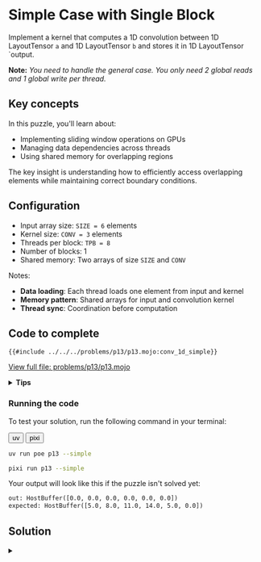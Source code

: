 # Simple Case with Single Block

Implement a kernel that computes a 1D convolution between 1D LayoutTensor `a` and 1D LayoutTensor `b` and stores it in 1D LayoutTensor `output.

**Note:** _You need to handle the general case. You only need 2 global reads and 1 global write per thread._

## Key concepts

In this puzzle, you'll learn about:
- Implementing sliding window operations on GPUs
- Managing data dependencies across threads
- Using shared memory for overlapping regions

The key insight is understanding how to efficiently access overlapping elements while maintaining correct boundary conditions.

## Configuration
- Input array size: `SIZE = 6` elements
- Kernel size: `CONV = 3` elements
- Threads per block: `TPB = 8`
- Number of blocks: 1
- Shared memory: Two arrays of size `SIZE` and `CONV`

Notes:
- **Data loading**: Each thread loads one element from input and kernel
- **Memory pattern**: Shared arrays for input and convolution kernel
- **Thread sync**: Coordination before computation

## Code to complete

```mojo
{{#include ../../../problems/p13/p13.mojo:conv_1d_simple}}
```
<a href="{{#include ../_includes/repo_url.md}}/blob/main/problems/p13/p13.mojo" class="filename">View full file: problems/p13/p13.mojo</a>

<details>
<summary><strong>Tips</strong></summary>

<div class="solution-tips">

1. Use `tb[dtype]().row_major[SIZE]().shared().alloc()` for shared memory allocation
2. Load input to `shared_a[local_i]` and kernel to `shared_b[local_i]`
3. Call `barrier()` after loading
4. Sum products within bounds: `if local_i + j < SIZE`
5. Write result if `global_i < SIZE`
</div>
</details>

### Running the code

To test your solution, run the following command in your terminal:

<div class="code-tabs" data-tab-group="package-manager">
  <div class="tab-buttons">
    <button class="tab-button">uv</button>
    <button class="tab-button">pixi</button>
  </div>
  <div class="tab-content">

```bash
uv run poe p13 --simple
```

  </div>
  <div class="tab-content">

```bash
pixi run p13 --simple
```

  </div>
</div>

Your output will look like this if the puzzle isn't solved yet:
```txt
out: HostBuffer([0.0, 0.0, 0.0, 0.0, 0.0, 0.0])
expected: HostBuffer([5.0, 8.0, 11.0, 14.0, 5.0, 0.0])
```

## Solution

<details class="solution-details">
<summary></summary>

```mojo
{{#include ../../../solutions/p13/p13.mojo:conv_1d_simple_solution}}
```

<div class="solution-explanation">

The solution implements a 1D convolution using shared memory for efficient access to overlapping elements. Here's a detailed breakdown:

### Memory Layout
```txt
Input array a:   [0  1  2  3  4  5]
Kernel b:        [0  1  2]
```

### Computation Steps

1. **Data Loading**:
   ```txt
   shared_a: [0  1  2  3  4  5]  // Input array
   shared_b: [0  1  2]           // Convolution kernel
   ```

2. **Convolution Process** for each position i:
   ```txt
   output[0] = a[0]*b[0] + a[1]*b[1] + a[2]*b[2] = 0*0 + 1*1 + 2*2 = 5
   output[1] = a[1]*b[0] + a[2]*b[1] + a[3]*b[2] = 1*0 + 2*1 + 3*2 = 8
   output[2] = a[2]*b[0] + a[3]*b[1] + a[4]*b[2] = 2*0 + 3*1 + 4*2 = 11
   output[3] = a[3]*b[0] + a[4]*b[1] + a[5]*b[2] = 3*0 + 4*1 + 5*2 = 14
   output[4] = a[4]*b[0] + a[5]*b[1] + 0*b[2]    = 4*0 + 5*1 + 0*2 = 5
   output[5] = a[5]*b[0] + 0*b[1]   + 0*b[2]     = 5*0 + 0*1 + 0*2 = 0
   ```

### Implementation Details

1. **Thread Participation and Efficiency Considerations**:
   - The inefficient approach without proper thread guard:
     ```mojo
     # Inefficient version - all threads compute even when results won't be used
     local_sum = Scalar[dtype](0)
     for j in range(CONV):
         if local_i + j < SIZE:
             local_sum += shared_a[local_i + j] * shared_b[j]
     # Only guard the final write
     if global_i < SIZE:
         output[global_i] = local_sum
     ```

   - The efficient and correct implementation:
     ```mojo
     if global_i < SIZE:
         var local_sum: output.element_type = 0  # Using var allows type inference
         @parameter  # Unrolls loop at compile time since CONV is constant
         for j in range(CONV):
             if local_i + j < SIZE:
                 local_sum += shared_a[local_i + j] * shared_b[j]
         output[global_i] = local_sum
     ```

   The key difference is that the inefficient version has **all threads perform the convolution computation** (including those where `global_i >= SIZE`), and only the final write is guarded. This leads to:
   - **Wasteful computation**: Threads beyond the valid range still perform unnecessary work
   - **Reduced efficiency**: Extra computations that won't be used
   - **Poor resource utilization**: GPU cores working on meaningless calculations

   The efficient version ensures that only threads with valid `global_i` values perform any computation, making better use of GPU resources.

2. **Key Implementation Features**:
   - Uses `var` for proper type inference with `output.element_type`
   - Employs `@parameter` decorator to unroll the convolution loop at compile time
   - Maintains strict bounds checking for memory safety
   - Leverages LayoutTensor's type system for better code safety

3. **Memory Management**:
   - Uses shared memory for both input array and kernel
   - Single load per thread from global memory
   - Efficient reuse of loaded data

4. **Thread Coordination**:
   - `barrier()` ensures all data is loaded before computation
   - Each thread computes one output element
   - Maintains coalesced memory access pattern

5. **Performance Optimizations**:
   - Minimizes global memory access
   - Uses shared memory for fast data access
   - Avoids thread divergence in main computation loop
   - Loop unrolling through `@parameter` decorator

</div>
</details>
